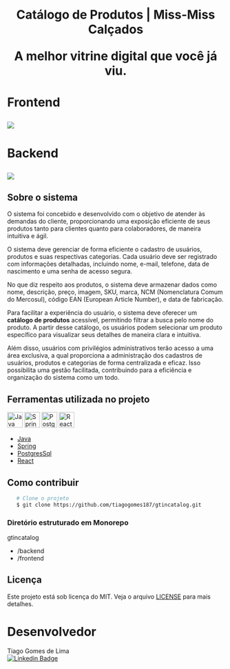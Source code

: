 <h1 align="center">
Catálogo de Produtos | Miss-Miss Calçados
<p>A melhor vitrine digital que você já viu.</p>
</h1>

<h1>
<p>Frontend</p>
<img src="https://ik.imagekit.io/dpiu5qcwt/desktop/oficial.png?updatedAt=1701486487550">
</h1>

<h1>
<p>Backend</p>
<img src="https://ik.imagekit.io/dpiu5qcwt/desktop/backend.png?updatedAt=1701487083636">
</h1>


## Sobre o sistema

O sistema foi concebido e desenvolvido com o objetivo de atender às demandas do cliente, proporcionando uma exposição eficiente de seus produtos tanto para clientes quanto para colaboradores, de maneira intuitiva e ágil.


O sistema deve gerenciar de forma eficiente o cadastro de usuários, produtos e suas respectivas categorias. Cada usuário deve ser registrado com informações detalhadas, incluindo nome, e-mail, telefone, data de nascimento e uma senha de acesso segura.

No que diz respeito aos produtos, o sistema deve armazenar dados como nome, descrição, preço, imagem, SKU, marca, NCM (Nomenclatura Comum do Mercosul), código EAN (European Article Number), e data de fabricação.

Para facilitar a experiência do usuário, o sistema deve oferecer um **catálogo de produtos** acessível, permitindo filtrar a busca pelo nome do produto. A partir desse catálogo, os usuários podem selecionar um produto específico para visualizar seus detalhes de maneira clara e intuitiva.

Além disso, usuários com privilégios administrativos terão acesso a uma área exclusiva, a qual proporciona a administração dos cadastros de usuários, produtos e categorias de forma centralizada e eficaz. Isso possibilita uma gestão facilitada, contribuindo para a eficiência e organização do sistema como um todo.

## Ferramentas utilizada no projeto
<p align="left"><a href="https://www.oracle.com/java/" target="_blank" rel="noreferrer"><img src="https://raw.githubusercontent.com/danielcranney/readme-generator/main/public/icons/skills/java-colored.svg" width="36" height="36" alt="Java" /></a>
<a href="https://spring.io/" target="_blank" rel="noreferrer"><img src="https://ik.imagekit.io/dpiu5qcwt/Icons/spring-3.svg?updatedAt=1701488065421" width="36" height="36" alt="Spring" /></a>
<a href="https://www.postgresql.org/" target="_blank" rel="noreferrer"><img src="https://raw.githubusercontent.com/danielcranney/readme-generator/main/public/icons/skills/postgresql-colored.svg" width="36" height="36" alt="PostgreSQL" /></a>
<a href="https://reactjs.org/" target="_blank" rel="noreferrer"><img src="https://raw.githubusercontent.com/danielcranney/readme-generator/main/public/icons/skills/react-colored.svg" width="36" height="36" alt="React" /></a>

</p>

 - [Java](https://docs.oracle.com/en/java/javase/17/)
 - [Spring](https://spring.io/)
 - [PostgresSql](https://www.postgresql.org/)
 - [React](https://react.dev/)

 ## Como contribuir
 ```bash
    # Clone o projeto
    $ git clone https://github.com/tiagogomes187/gtincatalog.git
 ```
### Diretório estruturado em **Monorepo**
 gtincatalog
- /backend
- /frontend

## Licença
Este projeto está sob licença do MIT. Veja o arquivo [LICENSE](#) para mais detalhes.

# Desenvolvedor

Tiago Gomes de Lima<br>
[![Linkedin Badge](https://img.shields.io/badge/Tiago_Gomes-blue?style=flat-square&logo=Linkedin&logoColor=white&link=https://www.linkedin.com/in/tiago-gomes187/)](https://www.linkedin.com/in/tiago-gomes187/) 



